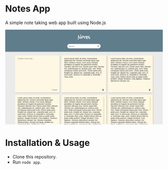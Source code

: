 # Notes App

A simple note taking web app built using Node.js

![alt text](screenshots/notes-app.png "Notes")

# Installation & Usage

* Clone this repository.
* Run `node app`.
